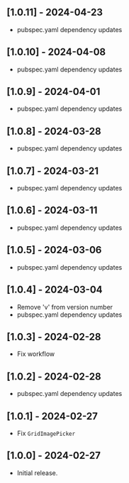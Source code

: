 ## [1.0.11] - 2024-04-23

* pubspec.yaml dependency updates

## [1.0.10] - 2024-04-08

* pubspec.yaml dependency updates

## [1.0.9] - 2024-04-01

* pubspec.yaml dependency updates

## [1.0.8] - 2024-03-28

* pubspec.yaml dependency updates

## [1.0.7] - 2024-03-21

* pubspec.yaml dependency updates

## [1.0.6] - 2024-03-11

* pubspec.yaml dependency updates

## [1.0.5] - 2024-03-06

* pubspec.yaml dependency updates

## [1.0.4] - 2024-03-04

* Remove 'v' from version number
* pubspec.yaml dependency updates

## [1.0.3] - 2024-02-28

* Fix workflow

## [1.0.2] - 2024-02-28

* pubspec.yaml dependency updates

## [1.0.1] - 2024-02-27

* Fix `GridImagePicker`

## [1.0.0] - 2024-02-27

* Initial release.
